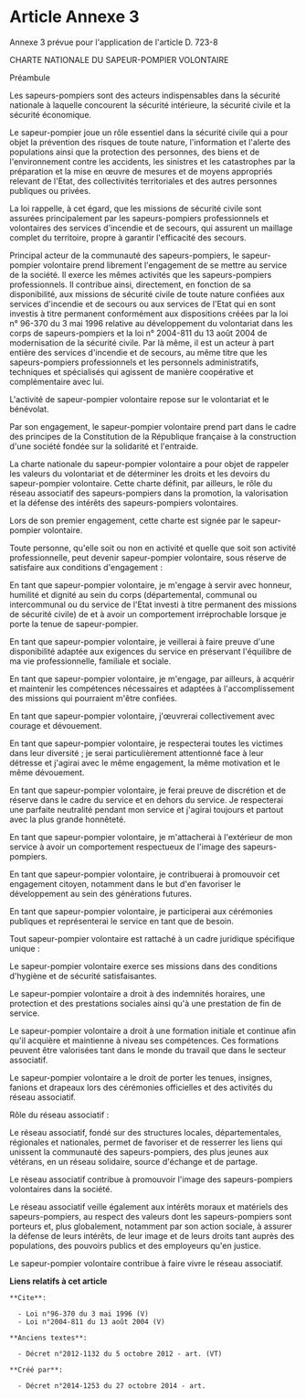 # Article Annexe 3

Annexe 3 prévue pour l'application de l'article D. 723-8

CHARTE NATIONALE DU SAPEUR-POMPIER VOLONTAIRE

Préambule

Les sapeurs-pompiers sont des acteurs indispensables dans la sécurité nationale à laquelle concourent la sécurité intérieure,
la sécurité civile et la sécurité économique.

Le sapeur-pompier joue un rôle essentiel dans la sécurité civile qui a pour objet la prévention des risques de toute nature,
l'information et l'alerte des populations ainsi que la protection des personnes, des biens et de l'environnement contre les
accidents, les sinistres et les catastrophes par la préparation et la mise en œuvre de mesures et de moyens appropriés
relevant de l'Etat, des collectivités territoriales et des autres personnes publiques ou privées.

La loi rappelle, à cet égard, que les missions de sécurité civile sont assurées principalement par les sapeurs-pompiers
professionnels et volontaires des services d'incendie et de secours, qui assurent un maillage complet du territoire, propre à
garantir l'efficacité des secours.

Principal acteur de la communauté des sapeurs-pompiers, le sapeur-pompier volontaire prend librement l'engagement de se
mettre au service de la société. Il exerce les mêmes activités que les sapeurs-pompiers professionnels. Il contribue ainsi,
directement, en fonction de sa disponibilité, aux missions de sécurité civile de toute nature confiées aux services
d'incendie et de secours ou aux services de l'Etat qui en sont investis à titre permanent conformément aux dispositions
créées par la loi n° 96-370 du 3 mai 1996 relative au développement du volontariat dans les corps de sapeurs-pompiers et la
loi n° 2004-811 du 13 août 2004 de modernisation de la sécurité civile. Par là même, il est un acteur à part entière des
services d'incendie et de secours, au même titre que les sapeurs-pompiers professionnels et les personnels administratifs,
techniques et spécialisés qui agissent de manière coopérative et complémentaire avec lui.

L'activité de sapeur-pompier volontaire repose sur le volontariat et le bénévolat.

Par son engagement, le sapeur-pompier volontaire prend part dans le cadre des principes de la Constitution de la République
française à la construction d'une société fondée sur la solidarité et l'entraide.

La charte nationale du sapeur-pompier volontaire a pour objet de rappeler les valeurs du volontariat et de déterminer les
droits et les devoirs du sapeur-pompier volontaire. Cette charte définit, par ailleurs, le rôle du réseau associatif des
sapeurs-pompiers dans la promotion, la valorisation et la défense des intérêts des sapeurs-pompiers volontaires.

Lors de son premier engagement, cette charte est signée par le sapeur-pompier volontaire.

Toute personne, qu'elle soit ou non en activité et quelle que soit son activité professionnelle, peut devenir sapeur-pompier
volontaire, sous réserve de satisfaire aux conditions d'engagement :

En tant que sapeur-pompier volontaire, je m'engage à servir avec honneur, humilité et dignité au sein du corps
(départemental, communal ou intercommunal ou du service de l'Etat investi à titre permanent des missions de sécurité civile)
de et à avoir un comportement irréprochable lorsque je porte la tenue de sapeur-pompier.

En tant que sapeur-pompier volontaire, je veillerai à faire preuve d'une disponibilité adaptée aux exigences du service en
préservant l'équilibre de ma vie professionnelle, familiale et sociale.

En tant que sapeur-pompier volontaire, je m'engage, par ailleurs, à acquérir et maintenir les compétences nécessaires et
adaptées à l'accomplissement des missions qui pourraient m'être confiées.

En tant que sapeur-pompier volontaire, j'œuvrerai collectivement avec courage et dévouement.

En tant que sapeur-pompier volontaire, je respecterai toutes les victimes dans leur diversité ; je serai particulièrement
attentionné face à leur détresse et j'agirai avec le même engagement, la même motivation et le même dévouement.

En tant que sapeur-pompier volontaire, je ferai preuve de discrétion et de réserve dans le cadre du service et en dehors du
service. Je respecterai une parfaite neutralité pendant mon service et j'agirai toujours et partout avec la plus grande
honnêteté.

En tant que sapeur-pompier volontaire, je m'attacherai à l'extérieur de mon service à avoir un comportement respectueux de
l'image des sapeurs-pompiers.

En tant que sapeur-pompier volontaire, je contribuerai à promouvoir cet engagement citoyen, notamment dans le but d'en
favoriser le développement au sein des générations futures.

En tant que sapeur-pompier volontaire, je participerai aux cérémonies publiques et représenterai le service en tant que de
besoin.

Tout sapeur-pompier volontaire est rattaché à un cadre juridique spécifique unique :

Le sapeur-pompier volontaire exerce ses missions dans des conditions d'hygiène et de sécurité satisfaisantes.

Le sapeur-pompier volontaire a droit à des indemnités horaires, une protection et des prestations sociales ainsi qu'à une
prestation de fin de service.

Le sapeur-pompier volontaire a droit à une formation initiale et continue afin qu'il acquière et maintienne à niveau ses
compétences. Ces formations peuvent être valorisées tant dans le monde du travail que dans le secteur associatif.

Le sapeur-pompier volontaire a le droit de porter les tenues, insignes, fanions et drapeaux lors des cérémonies officielles
et des activités du réseau associatif.

Rôle du réseau associatif :

Le réseau associatif, fondé sur des structures locales, départementales, régionales et nationales, permet de favoriser et de
resserrer les liens qui unissent la communauté des sapeurs-pompiers, des plus jeunes aux vétérans, en un réseau solidaire,
source d'échange et de partage.

Le réseau associatif contribue à promouvoir l'image des sapeurs-pompiers volontaires dans la société.

Le réseau associatif veille également aux intérêts moraux et matériels des sapeurs-pompiers, au respect des valeurs dont les
sapeurs-pompiers sont porteurs et, plus globalement, notamment par son action sociale, à assurer la défense de leurs
intérêts, de leur image et de leurs droits tant auprès des populations, des pouvoirs publics et des employeurs qu'en justice.

Le sapeur-pompier volontaire contribue à faire vivre le réseau associatif.

**Liens relatifs à cet article**

	**Cite**:

	  - Loi n°96-370 du 3 mai 1996 (V)
	  - Loi n°2004-811 du 13 août 2004 (V)

	**Anciens textes**:

	  - Décret n°2012-1132 du 5 octobre 2012 - art. (VT)

	**Créé par**:

	  - Décret n°2014-1253 du 27 octobre 2014 - art.
